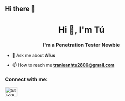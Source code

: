 ## Hi there 👋

<h1 align="center">Hi 👋, I'm Tú</h1>
<h3 align="center">I'm a Penetration Tester Newbie</h3>

- 💬 Ask me about **ATus**

- 📫 How to reach me **tranleanhtu2806@gmail.com**

<h3 align="left">Connect with me:</h3>
<p align="left">
<a href="https://fb.com/tutla2806" target="blank"><img align="center" src="https://raw.githubusercontent.com/rahuldkjain/github-profile-readme-generator/master/src/images/icons/Social/facebook.svg" alt="tutla2806" height="30" width="40" /></a>
</p>
